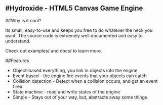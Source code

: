 #Hydroxide - HTML5 Canvas Game Engine
---

##Why is it cool?

Its small, easy-to-use and keeps you free to do whatever the heck you want.
The source code is extremely well documented and easy to understand.

Check out examples/ and docs/ to learn more.

##Features

* Object-based everything, you link in objects into the engine
* Event based - the engine fire events that your objects can catch
* Collision detection - Detect when a collision occurs, and get an event fired
* State machine - read and write states of the engine
* Simple - Stays out of your way, but, abstracts away some things

